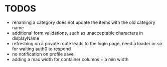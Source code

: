 # TODOS
* renaming a category does not update the items with the old category name
* additional form validations, such as unacceptable characters in displayName
* refreshing on a private route leads to the login page, need a loader or so for waiting auth0 to respond
* no notification on profile save
* adding a max width for container columns + a min width